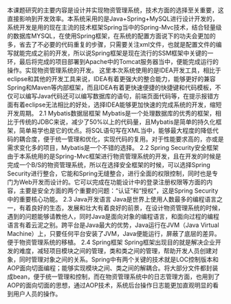 本课题研究的主要内容是设计并实现物资管理系统，技术方面的选择至关重要，这直接影响到开发效率。本系统采用的是Java+Spring+MySQL进行设计开发的，系统开发是用的现在主流的技术框架Spring当中的Spring-Mvc技术，结合轻量级的数据库MYSQL，在使用Spring框架，在系统的配置方面说下的功夫会更加的多，省去了不必要的代码重复的步骤，只需要关注xml文件，也就是配置文件的编写就能完成之前的开发，所以说Spring框架是现在流行的SSM框架中关键的一环，最后将完成的项目部署到Apache中的Tomcat服务器当中，便能完成运行的操作。实现物资管理系统的开发。
这里本次系统使用的是IDEA开发工具，相比于eclipse和其他的开发工具来说，IDEA有着更强大的整合能力，能够更好的兼容Spring和Maven等内部框架，而且IDEA有着更快速便捷的快捷键和代码模板，不仅可以编写Java代码还可以编写数据库的语句，前端页面代码等，在提示报错方面有着eclipse无法相比的好处，选择IDEA能够更加快速的完成系统的开发，缩短开发周期。
2.1 Mybatis数据层框架
Mybatis是一个处理数据库的优秀的框架，相比于传统的JDBC来说，减少了50%以上的代码量，且Mybatis是简单的持久化框架，简单易学也是它的优点。将SQL语句写在XML当中，能够最大程度的降低代码的耦合度，便于统一管理和优化，实现代码的复用。对于性能要求高的，亦或是需求变化多的项目，Mybatis是一个不错的选择。
2.2 Spring Security安全框架
由于本系统用的是Spring-Mvc框架进行物资管理系统的开发，且在开发的时候是完成一个B/S的物资管理系统，所以在选择安全框架的时候，可以选择Spring Security进行整合，它能和Spring无缝整合，进行全面的权限控制，同时也是专门为Web开发而设计的。它可以完成在功能设计中的登录注册权限等方面的内容，主要是安全方面的两个重要的问题：“认证”和“授权”，这是Spring Security中的重要核心功能。
2.3 Java开发语言
Java是世界上使用人数最多的编程语言之一，有着良好的生态，发展和壮大有着良好的前景，在设计物资管理系统的时候，遇到的问题能够请教他人，同时Java是面向对象的编程语言，和面向过程的编程语言有着云泥之别。跨平台是Java最大的优势，Java运行在JVM（Java Virtual Machine）上，只要任何平台安装了JVM，Java便能运行，屏蔽了底层的差异。便于物资管理系统的移植。
2.4 Spring框架
Spring框架出现目的就是解决企业开发的难度，减轻项目模块之间的管理，类和类之间的管理，帮助开发人员创建对象，同时管理对象之间的关系。Spring中有两个关键的技术就是LOC控制版本和AOP面向切面编程；能够实现模块之间、类之间的解耦合。将大部分文件都封装成bean，便于统一管理和控制，而在物资管理系统中的日志管理方面，也用到了AOP的面向切面的思想，通过AOP技术，系统后台操作日志能更加直观明显的看到用户人员的操作。
